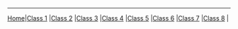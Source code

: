 ---

[Home](/reading-notes)|[Class 1](class1) |[Class 2](class2) |[Class 3](class3) |[Class 4](class4) |[Class 5](class5) |[Class 6](class6) |[Class 7](class7) |[Class 8](class8) |
